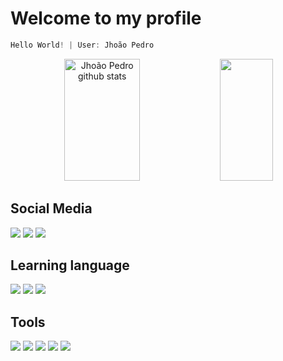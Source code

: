 # Welcome to my profile
                                                       
~~~javascript
Hello World! | User: Jhoão Pedro 
~~~

</div>

<div align="center">  
  <img width="49%" height="195px" src="https://github-readme-stats.vercel.app/api?username=Jhopn&show_icons=true&count_private=true&hide_border=true&title_color=F57000&icon_color=DE4B0B&text_color=DE4B0B&bg_color=0d1117" alt="Jhoão Pedro github stats" /> 
  <img width="41%" height="195px" src="https://github-readme-stats.vercel.app/api/top-langs/?username=Jhopn&layout=compact&hide_border=true&title_color=F57000&text_color=DE4B0B&bg_color=0d1117" />
</div>

## Social Media
<div>
  <a href = "https://www.instagram.com/jhoao_ns/" target="_blank"><img src = "https://img.shields.io/badge/Instagram-E4405F?style=for-the-badge&logo=instagram&logoColor=white" target ="_blank"></a>
  <a href = "" target="_blank"><img src = "https://img.shields.io/badge/Gmail-D14836?style=for-the-badge&logo=gmail&logoColor=white" target ="_blank"></a>
  <a href = "" target="_blank"><img src = "https://img.shields.io/badge/Discord-7289DA?style=for-the-badge&logo=discord&logoColor=white" target ="_blank"></a>
</div>

##  Learning language
<div>
<a href = ""><img src = "https://img.shields.io/badge/Python-14354C?style=for-the-badge&logo=python&logoColor=white" target ="_blank"></a>
<a href = ""><img src = "https://img.shields.io/badge/HTML5-E34F26?style=for-the-badge&logo=html5&logoColor=white" target ="_blank"></a>
  <a href = ""><img src = "https://img.shields.io/badge/CSS3-1572B6?style=for-the-badge&logo=css3&logoColor=white" target ="_blank"></a>
</div>

## Tools
<div>
  <a href = "" target="_blank"><img src = "https://img.shields.io/badge/Colab-F9AB00?style=for-the-badge&logo=googlecolab&color=525252" target ="_blank"></a>
  <a href = ""><img src = "https://img.shields.io/badge/gimp-5C5543?style=for-the-badge&logo=gimp&logoColor=white" 
target ="_blank"></a>
  <a href = "" target="_blank"><img src = "https://img.shields.io/badge/Canva-%2300C4CC.svg?&style=for-the-badge&logo=Canva&logoColor=white" target ="_blank"></a>
  <a href = "" target="_blank"><img src = "https://img.shields.io/badge/Linux_Mint-87CF3E?style=for-the-badge&logo=linux-mint&logoColor=white" target ="_blank"></a>
  <a href = "" target="_blank"><img src = "https://img.shields.io/badge/Visual_Studio_Code-0078D4?style=for-the-badge&logo=visual%20studio%20code&logoColor=white" target ="_blank"></a>
  
</div>

  
